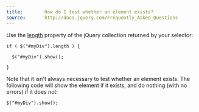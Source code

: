 ```yaml
---
title:        How do I test whether an element exists?
source:       http://docs.jquery.com/Frequently_Asked_Questions
---
```


Use the [length](http://api.jquery.com/length/) property of the jQuery collection returned by your selector:

```
if ( $("#myDiv").length ) {

  $("#myDiv").show();

}
```

Note that it isn't always necessary to test whether an element exists. The following code will show the element if it exists, and do nothing (with no errors) if it does not:

```
$("#myDiv").show();
```